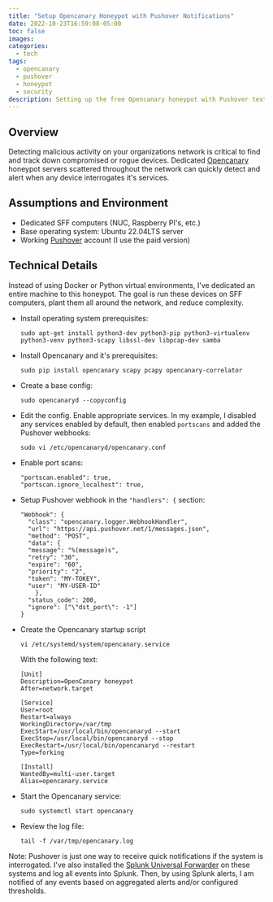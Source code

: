 ```yaml
---
title: "Setup Opencanary Honeypot with Pushover Notifications"
date: 2022-10-23T16:59:08-05:00
toc: false
images:
categories:
  - tech
tags: 
  - opencanary
  - pushover
  - honeypot
  - security
description: Setting up the free Opencanary honeypot with Pushover text message notifications.
---
```


## Overview

Detecting malicious activity on your organizations network is critical to find and track down compromised or rogue devices. Dedicated [Opencanary](https://github.com/thinkst/opencanary) honeypot servers scattered throughout the network can quickly detect and alert when any device interrogates it's services.

## Assumptions and Environment

* Dedicated SFF computers (NUC, Raspberry PI's, etc.)
* Base operating system: Ubuntu 22.04LTS server
* Working [Pushover](https://pushover.net/) account (I use the paid version)

## Technical Details

Instead of using Docker or Python virtual environments, I've dedicated an entire machine to this honeypot. The goal is run these devices on SFF computers, plant them all around the network, and reduce complexity.  

* Install operating system prerequisites:
  ```text
  sudo apt-get install python3-dev python3-pip python3-virtualenv python3-venv python3-scapy libssl-dev libpcap-dev samba
  ```
* Install Opencanary and it's prerequisites:
  ```text
  sudo pip install opencanary scapy pcapy opencanary-correlator
  ```
* Create a base config:
  ```text
  sudo opencanaryd --copyconfig
  ```
* Edit the config. Enable appropriate services. In my example, I disabled any services enabled by default, then enabled `portscans` and added the Pushover webhooks:
  ```text
  sudo vi /etc/opencanaryd/opencanary.conf
  ```
* Enable port scans:
  ```text
  "portscan.enabled": true,
  "portscan.ignore_localhost": true,
  ```
* Setup Pushover webhook in the `"handlers": {` section:
  ```text
  "Webhook": {
    "class": "opencanary.logger.WebhookHandler",
    "url": "https://api.pushover.net/1/messages.json",
    "method": "POST",
    "data": {
    "message": "%(message)s",
    "retry": "30",
    "expire": "60",
    "priority": "2",
    "token": "MY-TOKEY",
    "user": "MY-USER-ID"
      },
    "status_code": 200,
    "ignore": ["\"dst_port\": -1"]
  }
  ```
* Create the Opencanary startup script
  ```text
  vi /etc/systemd/system/opencanary.service
  ```
  With the following text:
  ```text
  [Unit]
  Description=OpenCanary honeypot
  After=network.target

  [Service]
  User=root
  Restart=always
  WorkingDirectory=/var/tmp
  ExecStart=/usr/local/bin/opencanaryd --start
  ExecStop=/usr/local/bin/opencanaryd --stop
  ExecRestart=/usr/local/bin/opencanaryd --restart
  Type=forking

  [Install]
  WantedBy=multi-user.target
  Alias=opencanary.service
  ```
* Start the Opencanary service:
  ```text
  sudo systemctl start opencanary
  ```
* Review the log file:
  ```text
  tail -f /var/tmp/opencanary.log
  ```

Note: Pushover is just one way to receive quick notifications if the system is interrogated. I've also installed the [Splunk Universal Forwarder](https://www.splunk.com/en_us/download/universal-forwarder.html) on these systems and log all events into Splunk. Then, by using Splunk alerts, I am notified of any events based on aggregated alerts and/or configured thresholds.  